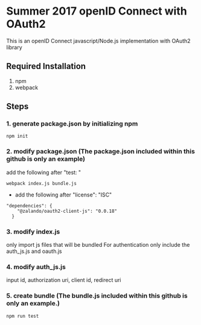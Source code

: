 # Summer 2017 openID Connect with OAuth2
This is an openID Connect javascript/Node.js implementation with OAuth2 library

## Required Installation

1. npm
2. webpack

## Steps
### 1. generate package.json by initializing npm 
```
npm init
```

### 2. modify package.json (The package.json included within this github is only an example)
  add the following after "test: "
  ```
  webpack index.js bundle.js
  ``` 
  * add the following after "license": "ISC"
```
"dependencies": {
    "@zalando/oauth2-client-js": "0.0.18"
  }
```

### 3. modify index.js
  only import js files that will be bundled
  For authentication only include the auth_js.js and oauth.js 
### 4. modify auth_js.js
  input id, authorization uri, client id, redirect uri

### 5. create bundle (The bundle.js included within this github is only an example.)
```
npm run test
```


